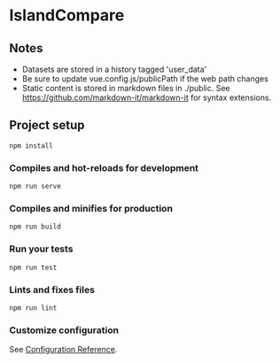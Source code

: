 # IslandCompare

## Notes
- Datasets are stored in a history tagged 'user_data'
- Be sure to update vue.config.js/publicPath if the web path changes
- Static content is stored in markdown files in ./public. See https://github.com/markdown-it/markdown-it for syntax extensions.

## Project setup
```
npm install
```

### Compiles and hot-reloads for development
```
npm run serve
```

### Compiles and minifies for production
```
npm run build
```

### Run your tests
```
npm run test
```

### Lints and fixes files
```
npm run lint
```

### Customize configuration
See [Configuration Reference](https://cli.vuejs.org/config/).
